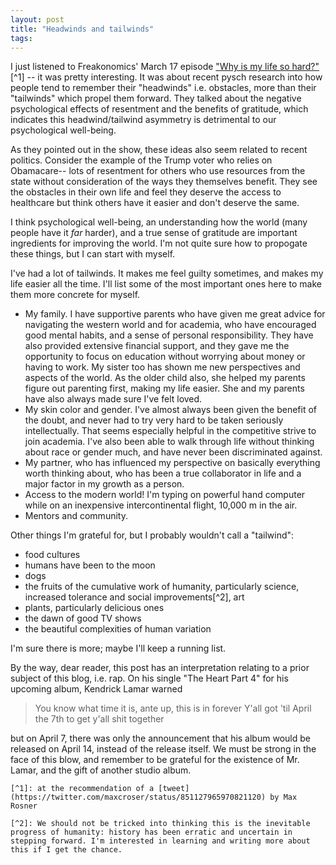 ```yaml
---
layout: post
title: "Headwinds and tailwinds"
tags:
---
```


I just listened to Freakonomics' March 17 episode ["Why is my life so hard?"](http://freakonomics.com/podcast/why-is-my-life-so-hard/) [^1] -- it was pretty interesting. It was about recent pysch research into how people tend to remember their "headwinds" i.e. obstacles, more than their "tailwinds" which propel them forward. They talked about the negative psychological effects of resentment and the benefits of gratitude, which indicates this headwind/tailwind asymmetry is detrimental to our psychological well-being. 

As they pointed out in the show, these ideas also seem related to recent politics. Consider the example of the Trump voter who relies on Obamacare-- lots of resentment for others who use resources from the state without consideration of the ways they themselves benefit. They see the obstacles in their own life and feel they deserve the access to healthcare but think others have it easier and don't deserve the same.

I think psychological well-being, an understanding how the world (many people have it *far* harder), and a true sense of gratitude are important ingredients for improving the world. I'm not quite sure how to propogate these things, but I can start with myself.

I've had a lot of tailwinds. It makes me feel guilty sometimes, and makes my life easier all the time. I'll list some of the most important ones here to make them more concrete for myself.

* My family. I have supportive parents who have given me great advice for navigating the western world and for academia, who have encouraged good mental habits, and a sense of personal responsibility. They have also provided extensive financial support, and they gave me the opportunity to focus on education without worrying about money or having to work. My sister too has shown me new perspectives and aspects of the world. As the older child also, she helped my parents figure out parenting first, making my life easier. She and my parents have also always made sure I've felt loved.
* My skin color and gender. I've almost always been given the benefit of the doubt, and never had to try very hard to be taken seriously intellectually. That seems especially helpful in the competitive strive to join academia. I've also been able to walk through life without thinking about race or gender much, and have never been discriminated against.
* My partner, who has influenced my perspective on basically everything worth thinking about, who has been a true collaborator in life and a major factor in my growth as a person.
* Access to the modern world! I'm typing on powerful hand computer while on an inexpensive intercontinental flight, 10,000 m in the air. 
* Mentors and community. 

Other things I'm grateful for, but I probably wouldn't call a "tailwind":

* food cultures
* humans have been to the moon
* dogs
* the fruits of the cumulative work of humanity, particularly science, increased tolerance and social improvements[^2], art
* plants, particularly delicious ones
* the dawn of good TV shows
* the beautiful complexities of human variation

I'm sure there is more; maybe I'll keep a running list.

By the way, dear reader, this post has an interpretation relating to a prior subject of this blog, i.e. rap. On his single "The Heart Part 4" for his upcoming album, Kendrick Lamar warned

>You know what time it is, ante up, this is in forever
>Y'all got 'til April the 7th to get y'all shit together

but on April 7, there was only the announcement that his album would be released on April 14, instead of the release itself. We must be strong in the face of this blow, and remember to be grateful for the existence of Mr. Lamar, and the gift of another studio album.

    [^1]: at the recommendation of a [tweet](https://twitter.com/maxcroser/status/851127965970821120) by Max Rosner

    [^2]: We should not be tricked into thinking this is the inevitable progress of humanity: history has been erratic and uncertain in stepping forward. I'm interested in learning and writing more about this if I get the chance.